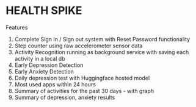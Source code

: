 # HEALTH SPIKE

Features
1. Complete Sign In / Sign out system with Reset Password functionality
2. Step counter using raw accelerometer sensor data
3. Activity Recognition running as background service with saving each activity in a local db
4. Early Depression Detection
5. Early Anxiety Detection
6. Daily depression test with Huggingface hosted model
7. Most used apps within 24 hours
8. Summary of activities for the past 30 days - with graph
9. Summary of depression, anxiety results
